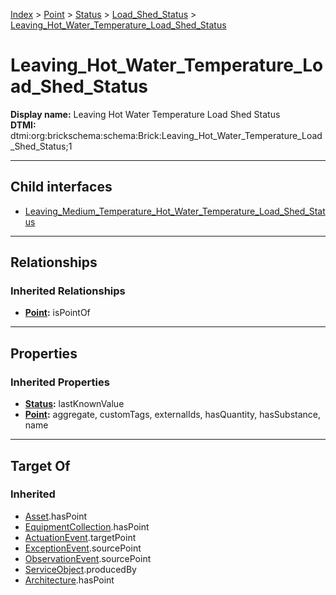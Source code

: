 [Index](../../../../index.md) > [Point](../../../Point.md) > [Status](../../Status.md) > [Load_Shed_Status](../Load_Shed_Status.md) > [Leaving_Hot_Water_Temperature_Load_Shed_Status](#)
# Leaving_Hot_Water_Temperature_Load_Shed_Status

**Display name:** Leaving Hot Water Temperature Load Shed Status<br />
**DTMI:** dtmi:org:brickschema:schema:Brick:Leaving_Hot_Water_Temperature_Load_Shed_Status;1

---

## Child interfaces
* [Leaving_Medium_Temperature_Hot_Water_Temperature_Load_Shed_Status](Leaving_Medium_Temperature_Hot_Water_Temperature_Load_Shed_Status.md)

---

## Relationships

### Inherited Relationships
* **[Point](../../../Point.md):** isPointOf

---

## Properties

### Inherited Properties
* **[Status](../../Status.md):** lastKnownValue
* **[Point](../../../Point.md):** aggregate, customTags, externalIds, hasQuantity, hasSubstance, name

---

## Target Of
### Inherited
* [Asset](../../../../Asset/Asset.md).hasPoint
* [EquipmentCollection](../../../../Collection/EquipmentCollection.md).hasPoint
* [ActuationEvent](../../../../Event/PointEvent/ActuationEvent.md).targetPoint
* [ExceptionEvent](../../../../Event/PointEvent/ExceptionEvent.md).sourcePoint
* [ObservationEvent](../../../../Event/PointEvent/ObservationEvent.md).sourcePoint
* [ServiceObject](../../../../Information/ServiceObject/ServiceObject.md).producedBy
* [Architecture](../../../../Space/Architecture/Architecture.md).hasPoint
